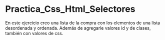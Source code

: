 # Practica_Css_Html_Selectores
En este ejercicio creo una lista de la compra con los elementos de una lista desordenada y ordenada. Además de agregarle valores id y de clases, también con valores de css.

